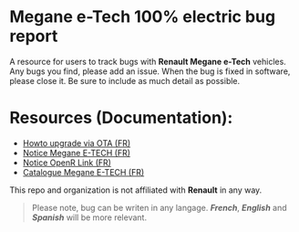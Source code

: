 # Megane e-Tech 100% electric bug report

A resource for users to track bugs with **Renault Megane e-Tech** vehicles. Any bugs you find, please add an issue. When
the bug is fixed in software, please close it. Be sure to include as much detail as possible.


# Resources (Documentation):
  - [Howto upgrade via OTA (FR)](doc/official/FOTA_GUIDE_FINAL.pdf)
  - [Notice Megane E-TECH (FR)](doc/official/Megane_E-TECH-100_1402-2_FRA.pdf)
  - [Notice OpenR Link (FR)](doc/official/openR-link-NW1415_FRA.pdf)
  - [Catalogue Megane E-TECH (FR)](doc/official/brochure-megane-e-tech.pdf)

This repo and organization is not affiliated with **Renault** in any way.

> Please note, bug can be writen in any langage. ***French***, ***English*** and ***Spanish*** will be more relevant.